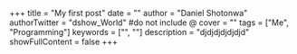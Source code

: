 +++
title = "My first post"
date = ""
author = "Daniel Shotonwa"
authorTwitter = "dshow_World" #do not include @
cover = ""
tags = ["Me", "Programming"]
keywords = ["", ""]
description = "djdjdjdjdjdjd"
showFullContent = false
+++
